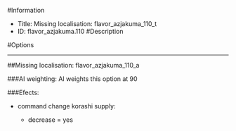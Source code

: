 #Information
 - Title: Missing localisation: flavor_azjakuma_110_t
 - ID: flavor_azjakuma.110
#Description

#Options

___
##Missing localisation: flavor_azjakuma_110_a

###AI weighting:
AI weights this option at 90


###Efects:<ul><li>command change korashi supply:</li><ul><li>decrease = yes</li></ul></ul>
